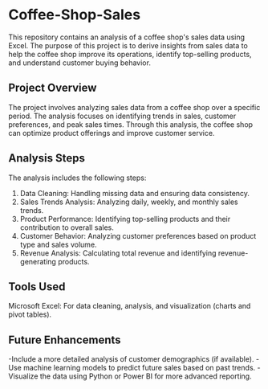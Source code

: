 # Coffee-Shop-Sales
This repository contains an analysis of a coffee shop's sales data using Excel. The purpose of this project is to derive insights from sales data to help the coffee shop improve its operations, identify top-selling products, and understand customer buying behavior.
## Project Overview
The project involves analyzing sales data from a coffee shop over a specific period. The analysis focuses on identifying trends in sales, customer preferences, and peak sales times. Through this analysis, the coffee shop can optimize product offerings and improve customer service.
## Analysis Steps
The analysis includes the following steps:

1. Data Cleaning: Handling missing data and ensuring data consistency.
2. Sales Trends Analysis: Analyzing daily, weekly, and monthly sales trends.
3. Product Performance: Identifying top-selling products and their contribution to overall sales.
4. Customer Behavior: Analyzing customer preferences based on product type and sales volume.
5. Revenue Analysis: Calculating total revenue and identifying revenue-generating products.

## Tools Used
Microsoft Excel: For data cleaning, analysis, and visualization (charts and pivot tables).

## Future Enhancements
 -Include a more detailed analysis of customer demographics (if available).
 -Use machine learning models to predict future sales based on past trends.
 -Visualize the data using Python or Power BI for more advanced reporting.

